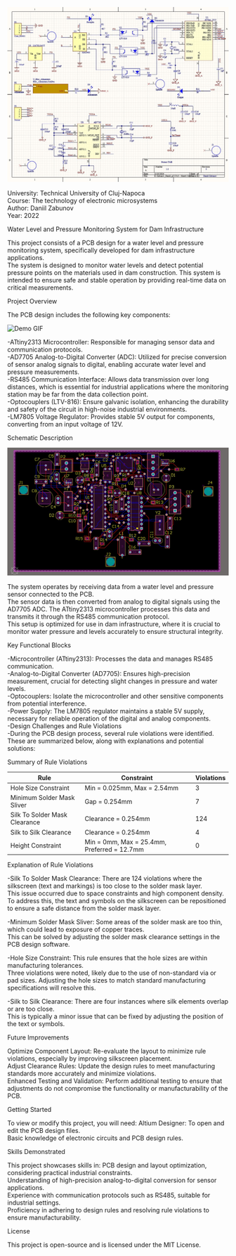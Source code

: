 ![Alt text](AltiumSheet.jpeg)

University: Technical University of Cluj-Napoca  
Course: The technology of electronic microsystems    
Author: Daniil Zabunov  
Year: 2022  
 
Water Level and Pressure Monitoring System for Dam Infrastructure   

This project consists of a PCB design for a water level and pressure monitoring system, specifically developed for dam infrastructure applications.  
The system is designed to monitor water levels and detect potential pressure points on the materials used in dam construction. This system is intended to ensure safe and stable operation by providing real-time data on critical measurements.  

Project Overview  

The PCB design includes the following key components:  

![Demo GIF](View3D.gif)

-ATtiny2313 Microcontroller: Responsible for managing sensor data and communication protocols.  
-AD7705 Analog-to-Digital Converter (ADC): Utilized for precise conversion of sensor analog signals to digital, enabling accurate water level and pressure measurements.  
-RS485 Communication Interface: Allows data transmission over long distances, which is essential for industrial applications where the monitoring station may be far from the data collection point.  
-Optocouplers (LTV-816): Ensure galvanic isolation, enhancing the durability and safety of the circuit in high-noise industrial environments.  
-LM7805 Voltage Regulator: Provides stable 5V output for components, converting from an input voltage of 12V.  

Schematic Description  

![Alt text](View2D.jpeg)

The system operates by receiving data from a water level and pressure sensor connected to the PCB.  
The sensor data is then converted from analog to digital signals using the AD7705 ADC. The ATtiny2313 microcontroller processes this data and transmits it through the RS485 communication protocol.  
This setup is optimized for use in dam infrastructure, where it is crucial to monitor water pressure and levels accurately to ensure structural integrity.  

Key Functional Blocks  

-Microcontroller (ATtiny2313): Processes the data and manages RS485 communication.  
-Analog-to-Digital Converter (AD7705): Ensures high-precision measurement, crucial for detecting slight changes in pressure and water levels.  
-Optocouplers: Isolate the microcontroller and other sensitive components from potential interference.  
-Power Supply: The LM7805 regulator maintains a stable 5V supply, necessary for reliable operation of the digital and analog components.  
-Design Challenges and Rule Violations  
-During the PCB design process, several rule violations were identified. These are summarized below, along with explanations and potential solutions:  

Summary of Rule Violations  

| Rule                          | Constraint                            | Violations |
|-------------------------------|---------------------------------------|------------|
| Hole Size Constraint          | Min = 0.025mm, Max = 2.54mm           | 3          |
| Minimum Solder Mask Sliver    | Gap = 0.254mm                         | 7          |
| Silk To Solder Mask Clearance | Clearance = 0.254mm                   | 124        |
| Silk to Silk Clearance        | Clearance = 0.254mm                   | 4          |
| Height Constraint             | Min = 0mm, Max = 25.4mm, Preferred = 12.7mm | 0          |

Explanation of Rule Violations  

-Silk To Solder Mask Clearance: There are 124 violations where the silkscreen (text and markings) is too close to the solder mask layer.  
This issue occurred due to space constraints and high component density.  
To address this, the text and symbols on the silkscreen can be repositioned to ensure a safe distance from the solder mask layer.    

-Minimum Solder Mask Sliver: Some areas of the solder mask are too thin, which could lead to exposure of copper traces.    
This can be solved by adjusting the solder mask clearance settings in the PCB design software.   

-Hole Size Constraint: This rule ensures that the hole sizes are within manufacturing tolerances.  
Three violations were noted, likely due to the use of non-standard via or pad sizes. Adjusting the hole sizes to match standard manufacturing specifications will resolve this.  

-Silk to Silk Clearance: There are four instances where silk elements overlap or are too close.  
This is typically a minor issue that can be fixed by adjusting the position of the text or symbols.  

Future Improvements  

Optimize Component Layout: Re-evaluate the layout to minimize rule violations, especially by improving silkscreen placement.  
Adjust Clearance Rules: Update the design rules to meet manufacturing standards more accurately and minimize violations.  
Enhanced Testing and Validation: Perform additional testing to ensure that adjustments do not compromise the functionality or manufacturability of the PCB.  

Getting Started

To view or modify this project, you will need:
Altium Designer: To open and edit the PCB design files.  
Basic knowledge of electronic circuits and PCB design rules.  

Skills Demonstrated

This project showcases skills in:
PCB design and layout optimization, considering practical industrial constraints.  
Understanding of high-precision analog-to-digital conversion for sensor applications.  
Experience with communication protocols such as RS485, suitable for industrial settings.  
Proficiency in adhering to design rules and resolving rule violations to ensure manufacturability.  

License  

This project is open-source and is licensed under the MIT License.  
